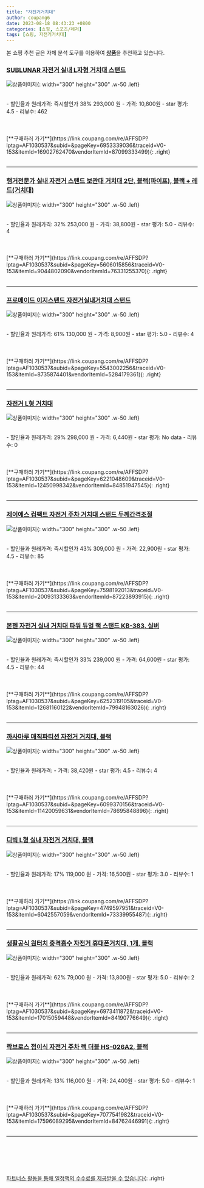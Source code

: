 ```yaml
---
title: "자전거거치대"
author: coupang6
date: 2023-08-18 08:43:23 +0800
categories: [쇼핑, 스포츠/레저]
tags: [쇼핑, 자전거거치대]
---
```


본 쇼핑 추천 글은 자체 분석 도구를 이용하여 [**상품**](https://link.coupang.com/a/bao1ui)을 추천하고 있습니다.

### [SUBLUNAR 자전거 실내 L자형 거치대 스탠드](https://link.coupang.com/re/AFFSDP?lptag=AF1030537&subid=&pageKey=6953339036&traceid=V0-153&itemId=16902762470&vendorItemId=87099333499)

![상품이미지](https://thumbnail9.coupangcdn.com/thumbnails/remote/230x230ex/image/vendor_inventory/ef43/6a7130688b4c58d25d5d5312b343c3b7d209243bf96aeceb173ed94b8371.JPG){: width="300" height="300" .w-50 .left}


<br>
- 할인율과 원래가격: 즉시할인가 38%  293,000   원
- 가격: 10,800원
- star 평가: 4.5
- 리뷰수: 462
<br>
<br>
<br>
<br>
[**구매하러 가기**](https://link.coupang.com/re/AFFSDP?lptag=AF1030537&subid=&pageKey=6953339036&traceid=V0-153&itemId=16902762470&vendorItemId=87099333499){: .right}
<br>
<br>

---

### [행거전문가 실내 자전거 스탠드 보관대 거치대 2단, 블랙(파이프), 블랙 + 레드(거치대)](https://link.coupang.com/re/AFFSDP?lptag=AF1030537&subid=&pageKey=5606015856&traceid=V0-153&itemId=9044802090&vendorItemId=76331255370)

![상품이미지](https://thumbnail8.coupangcdn.com/thumbnails/remote/230x230ex/image/rs_quotation_api/y6gtgr48/f6bb90da746b467c8feafd66a78a5750.png){: width="300" height="300" .w-50 .left}


<br>
- 할인율과 원래가격: 32%  253,000   원
- 가격: 38,800원
- star 평가: 5.0
- 리뷰수: 4
<br>
<br>
<br>
<br>
[**구매하러 가기**](https://link.coupang.com/re/AFFSDP?lptag=AF1030537&subid=&pageKey=5606015856&traceid=V0-153&itemId=9044802090&vendorItemId=76331255370){: .right}
<br>
<br>

---

### [프로메이드 이지스탠드 자전거실내거치대 스탠드](https://link.coupang.com/re/AFFSDP?lptag=AF1030537&subid=&pageKey=5543002256&traceid=V0-153&itemId=8735874401&vendorItemId=5284179361)

![상품이미지](https://thumbnail8.coupangcdn.com/thumbnails/remote/230x230ex/image/vendor_inventory/f629/1cd1977b48ec5ec63ad07bdd268ac0b9617aa3cc7dffdf23d5634b43762c.jpg){: width="300" height="300" .w-50 .left}


<br>
- 할인율과 원래가격: 61%  130,000   원
- 가격: 8,900원
- star 평가: 5.0
- 리뷰수: 4
<br>
<br>
<br>
<br>
[**구매하러 가기**](https://link.coupang.com/re/AFFSDP?lptag=AF1030537&subid=&pageKey=5543002256&traceid=V0-153&itemId=8735874401&vendorItemId=5284179361){: .right}
<br>
<br>

---

### [자전거 L형 거치대](https://link.coupang.com/re/AFFSDP?lptag=AF1030537&subid=&pageKey=6221048609&traceid=V0-153&itemId=12450998342&vendorItemId=84851947545)

![상품이미지](https://thumbnail9.coupangcdn.com/thumbnails/remote/230x230ex/image/vendor_inventory/93f6/63adbc5f70e87884679ed5d722f219ba613a4e7ddbaf71170b76ac013331.png){: width="300" height="300" .w-50 .left}


<br>
- 할인율과 원래가격: 29%  298,000   원
- 가격: 6,440원
- star 평가: No data
- 리뷰수: 0
<br>
<br>
<br>
<br>
[**구매하러 가기**](https://link.coupang.com/re/AFFSDP?lptag=AF1030537&subid=&pageKey=6221048609&traceid=V0-153&itemId=12450998342&vendorItemId=84851947545){: .right}
<br>
<br>

---

### [제이에스 컴팩트 자전거 주차 거치대 스탠드 두께간격조절](https://link.coupang.com/re/AFFSDP?lptag=AF1030537&subid=&pageKey=7598192013&traceid=V0-153&itemId=20093133363&vendorItemId=87223893915)

![상품이미지](https://thumbnail8.coupangcdn.com/thumbnails/remote/230x230ex/image/vendor_inventory/5efa/22f9f856927948fb32a5077e59c64fa8c98e2c4608fac1ba06671d878c43.png){: width="300" height="300" .w-50 .left}


<br>
- 할인율과 원래가격: 즉시할인가 43%  309,000   원
- 가격: 22,900원
- star 평가: 4.5
- 리뷰수: 85
<br>
<br>
<br>
<br>
[**구매하러 가기**](https://link.coupang.com/re/AFFSDP?lptag=AF1030537&subid=&pageKey=7598192013&traceid=V0-153&itemId=20093133363&vendorItemId=87223893915){: .right}
<br>
<br>

---

### [본젠 자전거 실내 거치대 타워 듀얼 랙 스탠드 KB-383, 실버](https://link.coupang.com/re/AFFSDP?lptag=AF1030537&subid=&pageKey=6252319105&traceid=V0-153&itemId=12681160122&vendorItemId=79948163026)

![상품이미지](https://thumbnail8.coupangcdn.com/thumbnails/remote/230x230ex/image/retail/images/2021/12/24/10/0/53ec6bef-67ac-4c35-b5e9-d68a627b8536.jpg){: width="300" height="300" .w-50 .left}


<br>
- 할인율과 원래가격: 즉시할인가 33%  239,000   원
- 가격: 64,600원
- star 평가: 4.5
- 리뷰수: 44
<br>
<br>
<br>
<br>
[**구매하러 가기**](https://link.coupang.com/re/AFFSDP?lptag=AF1030537&subid=&pageKey=6252319105&traceid=V0-153&itemId=12681160122&vendorItemId=79948163026){: .right}
<br>
<br>

---

### [까사마루 매직파티션 자전거 거치대, 블랙](https://link.coupang.com/re/AFFSDP?lptag=AF1030537&subid=&pageKey=6099370156&traceid=V0-153&itemId=11420059631&vendorItemId=78695848896)

![상품이미지](https://thumbnail9.coupangcdn.com/thumbnails/remote/230x230ex/image/rs_quotation_api/sfp0ijgo/e559fc3c4a6643dd8b067a26255759e3.jpg){: width="300" height="300" .w-50 .left}


<br>
- 할인율과 원래가격: 
- 가격: 38,420원
- star 평가: 4.5
- 리뷰수: 4
<br>
<br>
<br>
<br>
[**구매하러 가기**](https://link.coupang.com/re/AFFSDP?lptag=AF1030537&subid=&pageKey=6099370156&traceid=V0-153&itemId=11420059631&vendorItemId=78695848896){: .right}
<br>
<br>

---

### [디빅 L형 실내 자전거 거치대, 블랙](https://link.coupang.com/re/AFFSDP?lptag=AF1030537&subid=&pageKey=4749597951&traceid=V0-153&itemId=6042557059&vendorItemId=73339955487)

![상품이미지](https://thumbnail8.coupangcdn.com/thumbnails/remote/230x230ex/image/rs_quotation_api/abmmdlp6/fadf7fa4bc944c1684226f77ed1aa1ad.jpg){: width="300" height="300" .w-50 .left}


<br>
- 할인율과 원래가격: 17%  119,000   원
- 가격: 16,500원
- star 평가: 3.0
- 리뷰수: 1
<br>
<br>
<br>
<br>
[**구매하러 가기**](https://link.coupang.com/re/AFFSDP?lptag=AF1030537&subid=&pageKey=4749597951&traceid=V0-153&itemId=6042557059&vendorItemId=73339955487){: .right}
<br>
<br>

---

### [생활공식 원터치 충격흡수 자전거 휴대폰거치대, 1개, 블랙](https://link.coupang.com/re/AFFSDP?lptag=AF1030537&subid=&pageKey=6973411872&traceid=V0-153&itemId=17015059448&vendorItemId=84190776649)

![상품이미지](https://thumbnail8.coupangcdn.com/thumbnails/remote/230x230ex/image/rs_quotation_api/mcljy0io/c5c3bcf9b3b74836af4541530a12f170.jpg){: width="300" height="300" .w-50 .left}


<br>
- 할인율과 원래가격: 62%  79,000   원
- 가격: 13,800원
- star 평가: 5.0
- 리뷰수: 2
<br>
<br>
<br>
<br>
[**구매하러 가기**](https://link.coupang.com/re/AFFSDP?lptag=AF1030537&subid=&pageKey=6973411872&traceid=V0-153&itemId=17015059448&vendorItemId=84190776649){: .right}
<br>
<br>

---

### [락브로스 접이식 자전거 주차 랙 더블 HS-026A2, 블랙](https://link.coupang.com/re/AFFSDP?lptag=AF1030537&subid=&pageKey=7077541982&traceid=V0-153&itemId=17596089295&vendorItemId=84762446991)

![상품이미지](https://thumbnail10.coupangcdn.com/thumbnails/remote/230x230ex/image/rs_quotation_api/dodmemmn/da45ba8162da4b1ab5c0ca121748b1e7.jpg){: width="300" height="300" .w-50 .left}


<br>
- 할인율과 원래가격: 13%  116,000   원
- 가격: 24,400원
- star 평가: 5.0
- 리뷰수: 1
<br>
<br>
<br>
<br>
[**구매하러 가기**](https://link.coupang.com/re/AFFSDP?lptag=AF1030537&subid=&pageKey=7077541982&traceid=V0-153&itemId=17596089295&vendorItemId=84762446991){: .right}
<br>
<br>

---
<br><br><br><br><br> [파트너스 활동을 통해 일정액의 수수료를 제공받을 수 있습니다](https://link.coupang.com/a/bao1ui){: .right}